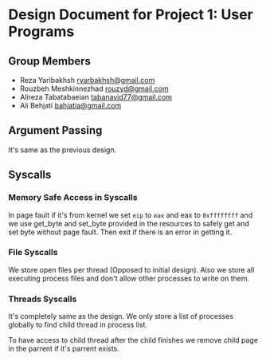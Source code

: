 Design Document for Project 1: User Programs
============================================

## Group Members

* Reza Yaribakhsh <ryarbakhsh@gmail.com>
* Rouzbeh Meshkinnezhad <rouzyd@gmail.com>
* Alireza Tabatabaeian <tabanavid77@gmail.com>
* Ali Behjati <bahjatia@gmail.com>

## Argument Passing
It's same as the previous design.

## Syscalls
### Memory Safe Access in Syscalls
In page fault if it's from kernel we set `eip` to `eax` and eax to `0xffffffff` and we use get_byte and set_byte provided in the resources to safely get and set byte without page fault. Then exit if there is an error in getting it. 

### File Syscalls
We store open files per thread (Opposed to initial design). Also we store all executing process files and don't allow other processes to write on them.

### Threads Syscalls
It's completely same as the design. We only store a list of processes globally to find child thread in process list.

To have access to child thread after the child finishes we remove child page in the parrent if it's parrent exists.
